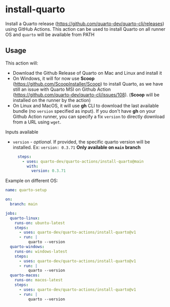 # install-quarto

Install a Quarto release (https://github.com/quarto-dev/quarto-cli/releases) using GitHub Actions. This action can be used to install Quarto on all runner OS and `quarto` will be available from PATH

## Usage

This action will:

* Download the Github Release of Quarto on Mac and Linux and install it
* On Windows, it will for now use **Scoop** (https://github.com/ScoopInstaller/Scoop) to install Quarto, as we have still an issue with Quarto MSI on Github Action (https://github.com/quarto-dev/quarto-cli/issues/108). (**Scoop** will be installed on the runner by the action)
* On Linux and MacOS, it will use **gh** CLI to download the last available bundle (no `version` specified as input). If you don't have **gh** on your Github Action runner, you can specify a fix `version` to directly download from a URL using `wget`.

Inputs available

* `version` - _optional_. If provided, the specific quarto version will be installed. Ex: `version: 0.3.71`
  **Only available on `main` branch**

  ```yaml
    steps:
      - uses: quarto-dev/quarto-actions/install-quarto@main
        with:
          version: 0.3.71
  ```

Example on different OS:

```yaml
name: quarto-setup

on: 
  branch: main

jobs:
  quarto-linux:
    runs-on: ubuntu-latest
    steps:
      - uses: quarto-dev/quarto-actions/install-quarto@v1
      - run: |
          quarto --version
  quarto-windows:
    runs-on: windows-latest
    steps:
      - uses: quarto-dev/quarto-actions/install-quarto@v1
      - run: |
          quarto --version
  quarto-macos:
    runs-on: macos-latest
    steps:
      - uses: quarto-dev/quarto-actions/install-quarto@v1
      - run: |
          quarto --version
```

